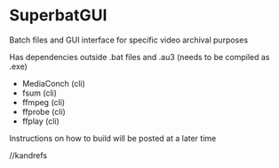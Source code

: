 # SuperbatGUI
Batch files and GUI interface for specific video archival purposes


Has dependencies outside .bat files and .au3 (needs to be compiled as .exe)
  - MediaConch (cli)
  - fsum (cli)
  - ffmpeg (cli)
  - ffprobe (cli)
  - ffplay (cli)

Instructions on how to build will be posted at a later time

//kandrefs
